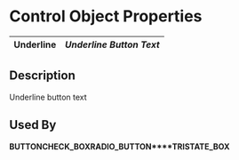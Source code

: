 # Control Object Properties

**Underline** |  **_Underline Button Text_**  
---|---  
  
## Description

Underline button text

## Used By

**BUTTON****CHECK_BOX****RADIO_BUTTON****TRISTATE_BOX**
